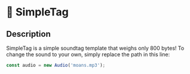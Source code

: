 # 🎵 SimpleTag

## Description

SimpleTag is a simple soundtag template that weighs only 800 bytes! To change the sound to your own, simply replace the path in this line:

```javascript
const audio = new Audio('moans.mp3');
